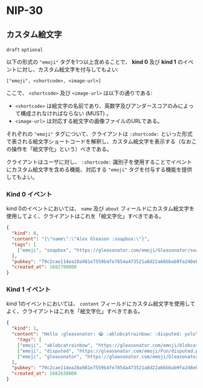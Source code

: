 NIP-30
======

カスタム絵文字
------------

`draft` `optional`

以下の形式の `"emoji"` タグを1つ以上含めることで、 **kind 0** 及び **kind 1** のイベントに対し、カスタム絵文字を付与してもよい:

```
["emoji", <shortcode>, <image-url>]
```

ここで、 `<shortcode>` 及び `<image-url>` は以下の通りである:

- `<shortcode>` は絵文字の名前であり、英数字及びアンダースコアのみによって構成されなければならない (MUST) 。
- `<image-url>` は対応する絵文字の画像ファイルのURLである。

それぞれの `"emoji"` タグについて、クライアントは `:shortcode:` といった形式で表される絵文字ショートコードを解釈し、カスタム絵文字を表示する（なおこの操作を「絵文字化」という）べきである。

クライアントはユーザに対し、 `:shortcode:` 識別子を使用することでイベントにカスタム絵文字を含める機能、対応する `"emoji"` タグを付与する機能を提供してもよい。

### Kind 0 イベント

kind 0のイベントにおいては、 `name` 及び `about` フィールドにカスタム絵文字を使用してよく、クライアントはこれを「絵文字化」すべきである。

```json
{
  "kind": 0,
  "content": "{\"name\":\"Alex Gleason :soapbox:\"}",
  "tags": [
    ["emoji", "soapbox", "https://gleasonator.com/emoji/Gleasonator/soapbox.png"]
  ],
  "pubkey": "79c2cae114ea28a981e7559b4fe7854a473521a8d22a66bbab9fa248eb820ff6",
  "created_at": 1682790000
}
```

### Kind 1 イベント

kind 1のイベントにおいては、 `content` フィールドにカスタム絵文字を使用してよく、クライアントはこれを「絵文字化」すべきである。

```json
{
  "kind": 1,
  "content": "Hello :gleasonator: 😂 :ablobcatrainbow: :disputed: yolo",
    "tags": [
    ["emoji", "ablobcatrainbow", "https://gleasonator.com/emoji/blobcat/ablobcatrainbow.png"],
    ["emoji", "disputed", "https://gleasonator.com/emoji/Fun/disputed.png"],
    ["emoji", "gleasonator", "https://gleasonator.com/emoji/Gleasonator/gleasonator.png"]
  ],
  "pubkey": "79c2cae114ea28a981e7559b4fe7854a473521a8d22a66bbab9fa248eb820ff6",
  "created_at": 1682630000
}
```
